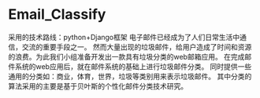 # Email_Classify
采用的技术路线：python+Django框架
电子邮件已经成为了人们日常生活中通信，交流的重要手段之一。
然而大量出现的垃圾邮件，给用户造成了时间和资源的浪费。为此我们小组准备开发出一款具有垃圾分类的web邮箱应用。
在完成邮件系统的web应用后，就在邮件系统的基础上进行垃圾邮件分类。
同时提供一些通用的分类如：商业，体育，世界，垃圾等类别用来表示垃圾邮件。
其中分类的算法采用的主要是基于贝叶斯的个性化邮件分类技术研究。

